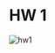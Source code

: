 
# HW 1

![hw1](https://user-images.githubusercontent.com/26537107/125150796-77ae3800-e17d-11eb-967e-89dc808d1f1b.png)
